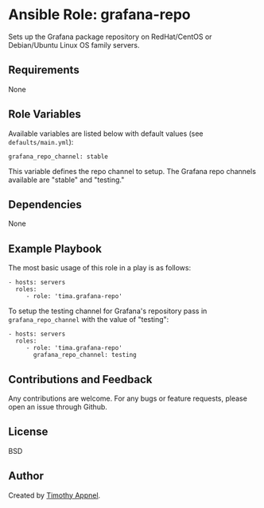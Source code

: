 # Ansible Role: grafana-repo

Sets up the Grafana package repository on RedHat/CentOS or Debian/Ubuntu Linux OS family 
servers.

## Requirements

None

## Role Variables

Available variables are listed below with default values (see `defaults/main.yml`):

    grafana_repo_channel: stable

This variable defines the repo channel to setup. The Grafana repo channels available 
are "stable" and "testing." 

## Dependencies

None

## Example Playbook

The most basic usage of this role in a play is as follows:

    - hosts: servers
      roles:
         - role: 'tima.grafana-repo'

To setup the testing channel for Grafana's repository pass in `grafana_repo_channel` 
with the value of "testing": 

    - hosts: servers
      roles:
         - role: 'tima.grafana-repo'
           grafana_repo_channel: testing

## Contributions and Feedback

Any contributions are welcome. For any bugs or feature requests,
please open an issue through Github.

## License

BSD

## Author

Created by [Timothy Appnel](https://github.com/tima).
